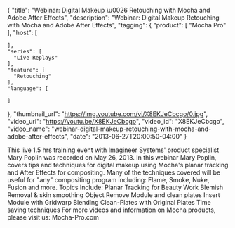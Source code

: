 {
  "title": "Webinar: Digital Makeup \u0026 Retouching with Mocha and Adobe After Effects",
  "description": "Webinar: Digital Makeup Retouching with Mocha and Adobe After Effects",
  "tagging": {
    "product": [
      "Mocha Pro"
    ],
    "host": [

    ],
    "series": [
      "Live Replays"
    ],
    "feature": [
      "Retouching"
    ],
    "language": [

    ]
  },
  "thumbnail_url": "https://img.youtube.com/vi/X8EKJeCbcgo/0.jpg",
  "video_url": "https://youtu.be/X8EKJeCbcgo",
  "video_id": "X8EKJeCbcgo",
  "video_name": "webinar-digital-makeup-retouching-with-mocha-and-adobe-after-effects",
  "date": "2013-06-27T20:00:50-04:00"
}

This live 1.5 hrs training event with Imagineer Systems' product specialist
Mary Poplin was recorded on May 26, 2013. In this webinar Mary Poplin, covers
tips and techniques for digital makeup using Mocha's planar tracking and After
Effects for compositing. Many of the techniques covered will be useful for
"any" compositing program including: Flame, Smoke, Nuke, Fusion and more.
Topics Include: Planar Tracking for Beauty Work Blemish Removal &amp; skin
smoothing Object Remove Module and clean plates Insert Module with Gridwarp
Blending Clean-Plates with Original Plates Time saving techniques For more
videos and information on Mocha products, please visit us: Mocha-Pro.com



